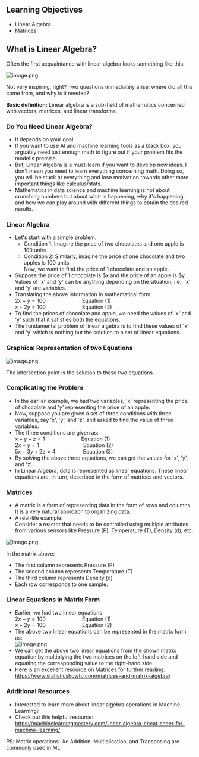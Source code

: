 ## Learning Objectives
* Linear Algebra
* Matrices



## What is Linear Algebra?
Often the first acquaintance with linear algebra looks something like this:




![image.png](https://dphi-live.s3.amazonaws.com/media_uploads/image_2f31c5b1a93640a4bbbcabeec8c5bb52.png)






Not very inspiring, right? Two questions immediately arise: where did all this come from, and why is it needed?

**Basic definition:** Linear algebra is a sub-field of mathematics concerned with vectors, matrices, and linear transforms.

### Do You Need Linear Algebra?

* It depends on your goal.
* If you want to use AI and machine learning tools as a black box, you arguably need just enough math to figure out if your problem fits the model's premise.
* But, Linear Algebra is a must-learn if you want to develop new ideas. I don't mean you need to learn everything concerning math. Doing so, you will be stuck at everything and lose motivation towards other more important things like calculus/stats.
* Mathematics in data science and machine learning is not about crunching numbers but about what is happening, why it's happening, and how we can play around with different things to obtain the desired results.

### Linear Algebra

* Let's start with a simple problem.
  * Condition 1: Imagine the price of two chocolates and one apple is 100 units
  * Condition 2: Similarly, imagine the price of one chocolate and two apples is 100 units.  
    Now, we want to find the price of 1 chocolate and an apple.
* Suppose the price of 1 chocolate is \$x and the price of an apple is \$y. Values of 'x' and 'y' can be anything depending on the situation, i.e., 'x' and 'y' are variables.
* Translating the above information in mathematical form:  
$2x + y = 100$       Equation (1)    
$x + 2y = 100$       Equation (2)
* To find the prices of chocolate and apple, we need the values of 'x' and 'y' such that it satisfies both the equations.
* The fundamental problem of linear algebra is to find these values of 'x' and 'y' which is nothing but the solution to a set of linear equations.

### Graphical Representation of two Equations






![image.png](https://dphi-live.s3.amazonaws.com/media_uploads/image_d857b39b3b4d4d1db06757cb4160a058.png)







The intersection point is the solution to these two equations.

### Complicating the Problem

* In the earlier example, we had two variables, 'x' representing the price of chocolate and 'y' representing the price of an apple.
* Now, suppose you are given a set of three conditions with three variables, say
'x', 'y', and 'z', and asked to find the value of three variables.
* The three conditions are given as:  
$x + y + z = 1$       Equation (1)  
$2x + y = 1$         Equation (2)  
$5x + 3y + 2z = 4$           Equation (3)
* By solving the above three equations, we can get the values for 'x', 'y', and 'z'.
* In Linear Algebra, data is represented as linear equations. These linear equations are, in turn, described in the form of matrices and vectors.

### Matrices
* A matrix is a form of representing data in the form of rows and columns. It is a very natural approach to organizing data.
* A real-life example:  
Consider a reactor that needs to be controlled using multiple attributes from various sensors like Pressure (P), Temperature (T), Density (d), etc.











![image.png](https://dphi-live.s3.amazonaws.com/media_uploads/image_2a21d086f85c4cba9243d2e3cead846c.png)


In the matrix above:

- The first column represents Pressure (P)
- The second column represents Temperature (T)
- The third column represents Density (d)
- Each row corresponds to one sample.


### Linear Equations in Matrix Form
* Earlier, we had two linear equations:  
$2x + y = 100$       Equation (1)    
$x + 2y = 100$       Equation (2)
* The above two linear equations can be represented in the matrix
form as:  
![image.png](https://dphi-live.s3.amazonaws.com/media_uploads/image_e747667a65294909ad483aad1d7792a8.png)
* We can get the above two linear equations from the shown matrix equation by multiplying the two matrices on the left-hand side and equating the corresponding value to the right-hand side.
* Here is an excellent resource on Matrices for further reading:
https://www.statisticshowto.com/matrices-and-matrix-algebra/

### Additional Resources
* Interested to learn more about linear algebra operations in Machine Learning?
* Check out this helpful resource: https://machinelearningmastery.com/linear-algebra-cheat-sheet-for-machine-learning/

PS: Matrix operations like Addition, Multiplication, and Transposing are commonly used in ML.